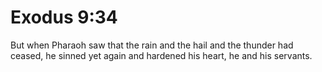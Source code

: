 # Exodus 9:34

But when Pharaoh saw that the rain and the hail and the thunder had ceased, he sinned yet again and hardened his heart, he and his servants.
